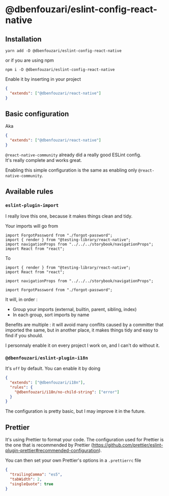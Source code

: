 # @dbenfouzari/eslint-config-react-native

## Installation

```shell
yarn add -D @dbenfouzari/eslint-config-react-native
```

or if you are using npm

```shell
npm i -D @dbenfouzari/eslint-config-react-native
```

Enable it by inserting in your project

```json
{
  "extends": ["@dbenfouzari/react-native"]
}
```

## Basic configuration

Aka

```json
{
  "extends": ["@dbenfouzari/react-native"]
}
```

`@react-native-community` already did a really good ESLint config.<br>
It's really complete and works great.

Enabling this simple configuration is the same as enabling only `@react-native-community`.

## Available rules

### `eslint-plugin-import`

I really love this one, because it makes things clean and tidy.

Your imports will go from

```tsx
import ForgotPassword from "./forgot-password";
import { render } from "@testing-library/react-native";
import navigationProps from "../../../storybook/navigationProps";
import React from "react";
```

To

```tsx
import { render } from "@testing-library/react-native";
import React from "react";

import navigationProps from "../../../storybook/navigationProps";

import ForgotPassword from "./forgot-password";
```

It will, in order :

- Group your imports (external, builtin, parent, sibling, index)
- In each group, sort imports by name

Benefits are multiple : it will avoid many conflits caused by a committer that imported the same, but in another place, it makes things tidy and easy to find if you should.

I personnaly enable it on every project I work on, and I can't do without it.

### `@dbenfouzari/eslint-plugin-i18n`

It's `off` by default.
You can enable it by doing

```json
{
  "extends": ["@dbenfouzari/i18n"],
  "rules": {
    "@dbenfouzari/i18n/no-child-string": ["error"]
  }
}
```

The configuration is pretty basic, but I may improve it in the future.

## Prettier

It's using Prettier to format your code. The configuration used for Prettier is the one that is recommended by Prettier (https://github.com/prettier/eslint-plugin-prettier#recommended-configuration).

You can then set your own Prettier's options in a `.prettierrc` file

```json
{
  "trailingComma": "es5",
  "tabWidth": 2,
  "singleQuote": true
}
```
